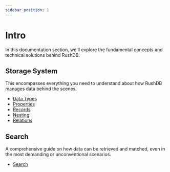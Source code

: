 ```yaml
---
sidebar_position: 1
---
```

# Intro

In this documentation section, we'll explore the fundamental concepts and technical solutions behind RushDB.
## Storage System
This encompasses everything you need to understand about how RushDB manages data behind the scenes.

- [Data Types](/advanced/data-types)
- [Properties](/advanced/properties)
- [Records](/advanced/records)
- [Nesting](/advanced/nesting)
- [Relations](/basic-concepts/relations)


## Search
A comprehensive guide on how data can be retrieved and matched, even in the most demanding or unconventional scenarios.

- [Search](/advanced/search)



